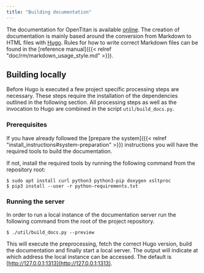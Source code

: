 ```yaml
---
title: "Building documentation"
---
```


The documentation for OpenTitan is available [online](https://docs.opentitan.org).
The creation of documentation is mainly based around the conversion from Markdown to HTML files with [Hugo](https://gohugo.io/).
Rules for how to write correct Markdown files can be found in the [reference manual]({{< relref "doc/rm/markdown_usage_style.md" >}}).

## Building locally

Before Hugo is executed a few project specific processing steps are necessary.
These steps require the installation of the dependencies outlined in the following section.
All processing steps as well as the invocation to Hugo are combined in the script `util/build_docs.py`.

### Prerequisites

If you have already followed the [prepare the system]({{< relref "install_instructions#system-preparation" >}}) instructions you will have the required tools to build the documentation.

If not, install the required tools by running the following command from the repository root:

```console
$ sudo apt install curl python3 python3-pip doxygen xsltproc
$ pip3 install --user -r python-requirements.txt
```

### Running the server

In order to run a local instance of the documentation server run the following command from the root of the project repository.

```console
$ ./util/build_docs.py --preview
```

This will execute the preprocessing, fetch the correct Hugo version, build the documentation and finally start a local server.
The output will indicate at which address the local instance can be accessed.
The default is [http://127.0.0.1:1313](http://127.0.0.1:1313).
